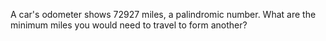 A car's odometer shows 72927 miles, a palindromic number. What are the minimum miles you would need to travel to form another?